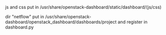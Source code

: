 js and css put in /usr/share/openstack-dashboard/static/dashboard/(js/css)


dir "netflow" put in /usr/share/openstack-dashboard/openstack_dashboard/dashboards/project
and register in dashboard.py
